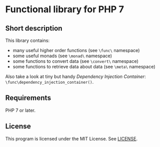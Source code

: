 # Functional library for PHP 7

## Short description

This library contains:
* many useful higher order functions (see `\func\` namespace)
* some useful monads (see `\monad\` namespace)
* some functions to convert data (see `\convert\` namespace)
* some functions to retrieve data about data (see `\meta\` namespace)

Also take a look at tiny but handy *Dependency Injection Container*: `\func\dependency_injection_container()`.

## Requirements

PHP 7 or later.

## License

This program is licensed under the MIT License. See [LICENSE](LICENSE).
